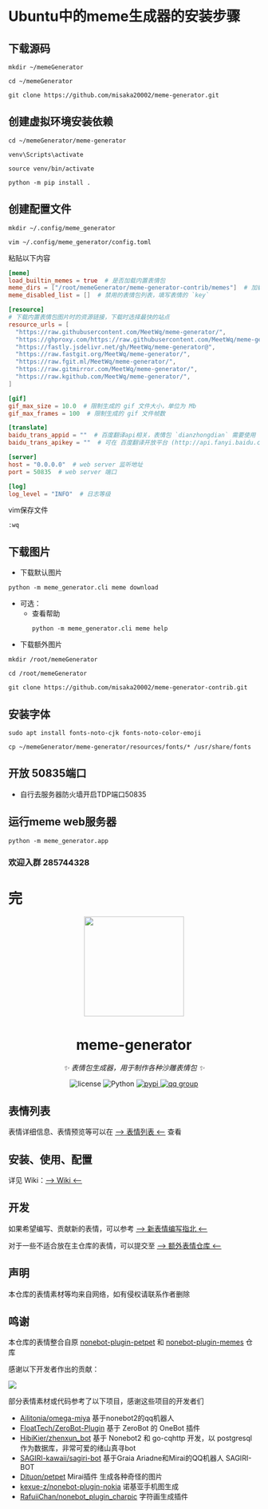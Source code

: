 # Ubuntu中的meme生成器的安装步骤

## 下载源码
```
mkdir ~/memeGenerator
```
```
cd ~/memeGenerator
```
```
git clone https://github.com/misaka20002/meme-generator.git
```
## 创建虚拟环境安装依赖
```
cd ~/memeGenerator/meme-generator
```
```
venv\Scripts\activate
```
```
source venv/bin/activate
```
```
python -m pip install .
```
## 创建配置文件
```
mkdir ~/.config/meme_generator
```
```
vim ~/.config/meme_generator/config.toml
```
粘贴以下内容
```toml
[meme]
load_builtin_memes = true  # 是否加载内置表情包
meme_dirs = ["/root/memeGenerator/meme-generator-contrib/memes"]  # 加载其他位置的表情包，填写文件夹路径
meme_disabled_list = []  # 禁用的表情包列表，填写表情的 `key`

[resource]
# 下载内置表情包图片时的资源链接，下载时选择最快的站点
resource_urls = [
  "https://raw.githubusercontent.com/MeetWq/meme-generator/",
  "https://ghproxy.com/https://raw.githubusercontent.com/MeetWq/meme-generator/",
  "https://fastly.jsdelivr.net/gh/MeetWq/meme-generator@",
  "https://raw.fastgit.org/MeetWq/meme-generator/",
  "https://raw.fgit.ml/MeetWq/meme-generator/",
  "https://raw.gitmirror.com/MeetWq/meme-generator/",
  "https://raw.kgithub.com/MeetWq/meme-generator/",
]

[gif]
gif_max_size = 10.0  # 限制生成的 gif 文件大小，单位为 Mb
gif_max_frames = 100  # 限制生成的 gif 文件帧数

[translate]
baidu_trans_appid = ""  # 百度翻译api相关，表情包 `dianzhongdian` 需要使用
baidu_trans_apikey = ""  # 可在 百度翻译开放平台 (http://api.fanyi.baidu.com) 申请

[server]
host = "0.0.0.0"  # web server 监听地址
port = 50835  # web server 端口

[log]
log_level = "INFO"  # 日志等级
```
vim保存文件
```
:wq 
```
## 下载图片
- 下载默认图片
```
python -m meme_generator.cli meme download
```
- 可选：
  - 查看帮助
    ```
    python -m meme_generator.cli meme help
    ```
- 下载额外图片
```
mkdir /root/memeGenerator
```
```
cd /root/memeGenerator
```
```
git clone https://github.com/misaka20002/meme-generator-contrib.git
```
## 安装字体
```
sudo apt install fonts-noto-cjk fonts-noto-color-emoji
```
```
cp ~/memeGenerator/meme-generator/resources/fonts/* /usr/share/fonts
```
## 开放 50835端口
- 自行去服务器防火墙开启TDP端口50835
## 运行meme web服务器
```
python -m meme_generator.app
```
### 欢迎入群 285744328 
# 完






<div align="center">

<img src="https://s2.loli.net/2023/03/26/4URd1BKj3ToycLl.png" width=200 />

# meme-generator

_✨ 表情包生成器，用于制作各种沙雕表情包 ✨_

<p align="center">
  <img src="https://img.shields.io/github/license/MeetWq/meme-generator" alt="license">
  <img src="https://img.shields.io/badge/python-3.9+-blue.svg" alt="Python">
  <a href="https://pypi.org/project/meme-generator">
    <img src="https://badgen.net/pypi/v/meme-generator" alt="pypi">
  </a>
  <a href="https://jq.qq.com/?_wv=1027&k=wDVNrMdr">
    <img src="https://img.shields.io/badge/QQ%E7%BE%A4-682145034-orange" alt="qq group">
  </a>
</p>

</div>

## 表情列表

表情详细信息、表情预览等可以在 [--> 表情列表 <--](https://github.com/MeetWq/meme-generator/wiki/%E8%A1%A8%E6%83%85%E5%88%97%E8%A1%A8) 查看

## 安装、使用、配置

详见 Wiki：[--> Wiki <--](https://github.com/MeetWq/meme-generator/wiki)

## 开发

如果希望编写、贡献新的表情，可以参考 [--> 新表情编写指北 <--](https://github.com/MeetWq/meme-generator/wiki/%E6%96%B0%E8%A1%A8%E6%83%85%E7%BC%96%E5%86%99%E6%8C%87%E5%8C%97)

对于一些不适合放在主仓库的表情，可以提交至 [--> 额外表情仓库 <--](https://github.com/MeetWq/meme-generator-contrib)

## 声明

本仓库的表情素材等均来自网络，如有侵权请联系作者删除

## 鸣谢

本仓库的表情整合自原 [nonebot-plugin-petpet](https://github.com/noneplugin/nonebot-plugin-petpet) 和 [nonebot-plugin-memes](https://github.com/noneplugin/nonebot-plugin-memes) 仓库

感谢以下开发者作出的贡献：

<a href="https://github.com/noneplugin/nonebot-plugin-petpet/graphs/contributors">
  <img src="https://contrib.rocks/image?repo=noneplugin/nonebot-plugin-petpet&max=1000" />
</a>

部分表情素材或代码参考了以下项目，感谢这些项目的开发者们

- [Ailitonia/omega-miya](https://github.com/Ailitonia/omega-miya) 基于nonebot2的qq机器人
- [FloatTech/ZeroBot-Plugin](https://github.com/FloatTech/ZeroBot-Plugin) 基于 ZeroBot 的 OneBot 插件
- [HibiKier/zhenxun_bot](https://github.com/HibiKier/zhenxun_bot) 基于 Nonebot2 和 go-cqhttp 开发，以 postgresql 作为数据库，非常可爱的绪山真寻bot
- [SAGIRI-kawaii/sagiri-bot](https://github.com/SAGIRI-kawaii/sagiri-bot) 基于Graia Ariadne和Mirai的QQ机器人 SAGIRI-BOT
- [Dituon/petpet](https://github.com/Dituon/petpet) Mirai插件 生成各种奇怪的图片
- [kexue-z/nonebot-plugin-nokia](https://github.com/kexue-z/nonebot-plugin-nokia) 诺基亚手机图生成
- [RafuiiChan/nonebot_plugin_charpic](https://github.com/RafuiiChan/nonebot_plugin_charpic) 字符画生成插件
